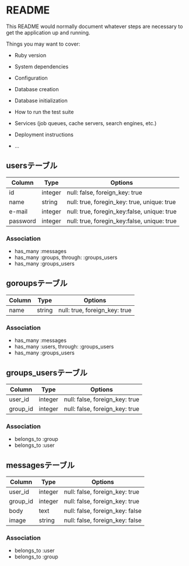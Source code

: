 # README

This README would normally document whatever steps are necessary to get the
application up and running.

Things you may want to cover:

* Ruby version

* System dependencies

* Configuration

* Database creation

* Database initialization

* How to run the test suite

* Services (job queues, cache servers, search engines, etc.)

* Deployment instructions

* ...

## usersテーブル

|Column|Type|Options|
|------|----|-------|
|id|integer|null: false, foreign_key: true|
|name|string|null: true, foregin_key: true, unique: true|
|e-mail|integer|null: true, foregin_key:false, unique: true|
|password|integer|null: true, foregin_key:false, unique: true|

### Association
- has_many :messages
- has_many :groups, through: :groups_users
- has_many :groups_users

## goroupsテーブル

|Column|Type|Options|
|------|----|-------|
|name|string|null: true, foreign_key: true|


### Association
- has_many :messages
- has_many :users, through: :groups_users
- has_many :groups_users

## groups_usersテーブル

|Column|Type|Options|
|------|----|-------|
|user_id|integer|null: false, foreign_key: true|
|group_id|integer|null: false, foreign_key: true|

### Association
- belongs_to :group
- belongs_to :user

## messagesテーブル

|Column|Type|Options|
|------|----|-------|
|user_id|integer|null: false, foreign_key: true|
|group_id|integer|null: false, foreign_key: true|
|body|text|null: false, foreign_key: false|
|image|string|null: false, foreign_key: false|


### Association
- belongs_to :user
- belongs_to :group
